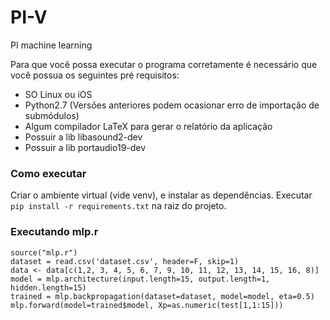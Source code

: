 # PI-V
PI machine learning

Para que você possa executar o programa corretamente é necessário que você possua os seguintes pré requisitos:
  * SO Linux ou iOS
  * Python2.7 (Versões anteriores podem ocasionar erro de importação de submódulos)
  * Algum compilador LaTeX para gerar o relatório da aplicação
  * Possuir a lib libasound2-dev
  * Possuir a lib portaudio19-dev

### Como executar
Criar o ambiente virtual (vide venv), e instalar as dependências. Executar `pip install -r requirements.txt` na raiz do projeto.

### Executando mlp.r
```
source("mlp.r")
dataset = read.csv('dataset.csv', header=F, skip=1)
data <- data[c(1,2, 3, 4, 5, 6, 7, 9, 10, 11, 12, 13, 14, 15, 16, 8)]
model = mlp.architecture(input.length=15, output.length=1, hidden.length=15)
trained = mlp.backpropagation(dataset=dataset, model=model, eta=0.5)
mlp.forward(model=trained$model, Xp=as.numeric(test[1,1:15]))
```
